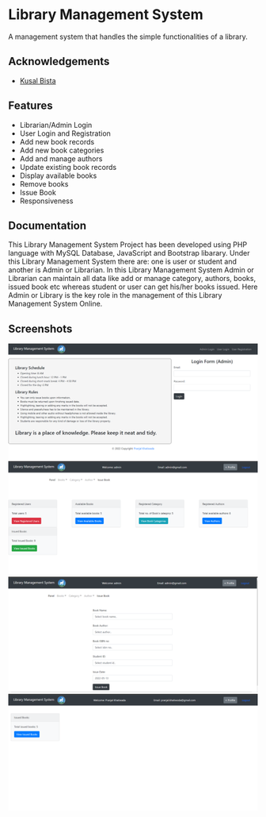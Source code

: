 
# Library Management System

A management system that handles the simple functionalities of a library.


## Acknowledgements

 - [Kusal Bista](https://github.com/Kusalb)


## Features

- Librarian/Admin Login
- User Login and Registration
- Add new book records
- Add new book categories
- Add and manage authors
- Update existing book records
- Display available books
- Remove books 
- Issue Book 
- Responsiveness

## Documentation

This Library Management System Project has been developed using PHP language with MySQL Database, JavaScript and Bootstrap libarary. Under this Library Management System there are: one is user or student and another is Admin or Librarian. In this Library Management System Admin or Librarian can maintain all data like add or manage category, authors, books, issued book etc whereas student or user can get his/her books issued. Here Admin or Library is the key role in the management of this Library Management System Online.

## Screenshots
![](Images/Main%20Page.png)
![](Images/Admin%20Panel.png)
![](Images/Issue%20Books%20Page.png)
![](Images/User%20Panel.png)
